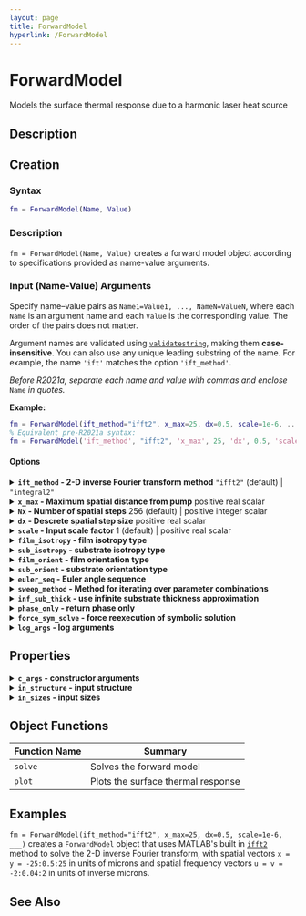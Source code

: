 ```yaml
---
layout: page
title: ForwardModel
hyperlink: /ForwardModel
---
```


# ForwardModel

Models the surface thermal response due to a harmonic laser heat source

## Description

## Creation

### Syntax

```matlab
fm = ForwardModel(Name, Value)
```

### Description

`fm = ForwardModel(Name, Value)` creates a forward model object according to specifications provided as name-value arguments.

### Input (Name-Value) Arguments

Specify name–value pairs as `Name1=Value1, ..., NameN=ValueN`, where each `Name` is an argument name and each `Value` is the corresponding value. The order of the pairs does not matter.  

Argument names are validated using [`validatestring`](https://www.mathworks.com/help/matlab/ref/validatestring.html), making them **case-insensitive**. You can also use any unique leading substring of the name. For example, the name `'ift'` matches the option `'ift_method'`.

*Before R2021a, separate each name and value with commas and enclose* `Name` *in quotes.*  

**Example:**  
```matlab
fm = ForwardModel(ift_method="ifft2", x_max=25, dx=0.5, scale=1e-6, ...)
% Equivalent pre-R2021a syntax:
fm = ForwardModel('ift_method', "ifft2", 'x_max', 25, 'dx', 0.5, 'scale', 1e-6, ...)
```

#### Options

<details>
    <summary>
        <span class="summary-text">
            <b><code>ift_method</code> - 2-D inverse Fourier transform method</b>
            <span class="subline"><code>"ifft2"</code> (default) | <code>"integral2"</code></span>
        </span>
    </summary>
    <div>
        <p>
            2-D inverse Fourier transform method. When possible, the
            <a href="https://www.mathworks.com/help/matlab/ref/ifft2.html"><code>ifft2</code></a>
            method should be used for its computational efficiency.
            However, if greater accuracy is needed, the
            <a href="https://www.mathworks.com/help/matlab/ref/integral2.html"><code>integral2</code></a>
            method may be used instead.
        </p>
        <p>
            When <code>ift_method = "ifft2"</code>, either
            <code>x_max</code> or <code>dx</code> must be provided.
            <code>Nx</code> has a default value, but <code>x_max</code>
            and <code>dx</code> do not. At least two of the three
            (<code>x_max</code>, <code>Nx</code>, <code>dx</code>)
            must be known to compute the third.
        </p>
        <p>
            Input value is validated using
            <a href="https://www.mathworks.com/help/matlab/ref/validatestring.html"><code>validatestring</code></a>.
        </p>
        <p>
            <b>Data Types:</b> <code>char</code> | <code>string</code>
        </p>
    </div>
</details>

<details>
    <summary>
        <span class="summary-text">
            <b><code>x_max</code> - Maximum spatial distance from pump</b>
            <span class="subline">positive real scalar</span>
        </span>
    </summary>
    <div>
        <p>
            Maximum spatial distance from the pump in the x- and y-directions used in the 2-D inverse fast Fourier transform
            (<a href="https://www.mathworks.com/help/matlab/ref/ifft2.html"><code>ifft2</code></a>).
            When specified, the spatial domain for both <code>x_probe</code>
            and <code>y_probe</code> will be <code>[-x_max, x_max]</code>
            if <code>dx</code> is also specified or if <code>Nx</code> is odd;
            otherwise (<code>Nx</code> is even), the domain will be <code>[-x_max, x_max - dx]</code>.
        </p>
        <p>
            The value of <code>x_max</code> is ignored when <code>ift_method = "integral2"</code>.
        </p>
        <p>
            <b>Data Types:</b> <code>double</code> | <code>single</code>
        </p>
    </div>
</details>

<details>
    <summary>
        <span class="summary-text">
            <b><code>Nx</code> - Number of spatial steps</b>
            <span class="subline"> 256 (default) | positive integer scalar</span>
        </span>
    </summary>
    <div>
        <p>
            Number of descrete spatial points to use in the
            <a href="https://www.mathworks.com/help/matlab/ref/ifft2.html"><code>ifft2</code></a>
            transform. I.e., signal length.
        </p>
        <p>
            When possible, the value of <code>Nx</code> should only have small prime factors as this results in significantly faster execution of the
            <a href="https://www.mathworks.com/help/matlab/ref/ifft2.html"><code>ifft2</code></a>
            transform.
        </p>
        <p>
            The value of <code>Nx</code> is ignored when <code>ift_method = "integral2"</code> or if all three <code>x_max</code>, <code>Nx</code>, and <code>dx</code> are specified.
        </p>
        <p>
            <b>Data Types:</b> <code>double</code> | <code>single</code> | <code>int8</code> | <code>int16</code> | <code>int32</code> | <code>uint8</code> | <code>uint16</code> | <code>uint32</code>
        </p>
    </div>
</details>

<details>
    <summary>
        <span class="summary-text">
            <b><code>dx</code> - Descrete spatial step size</b>
            <span class="subline"> positive real scalar</span>
        </span>
    </summary>
    <div>
        <p>
            Descrete spatial step size. I.e., sampling period.
        </p>
        <p>
            The value of <code>dx</code> is ignored when <code>ift_method = "integral2"</code>.
        </p>
        <p>
            <b>Data Types:</b> <code>double</code> | <code>single</code>
        </p>
    </div>
</details>

<details>
    <summary>
        <span class="summary-text">
            <b><code>scale</code> - Input scale factor</b>
            <span class="subline"> 1 (default) | positive real scalar</span>
        </span>
    </summary>
    <div>
        <p>
            The input scale factor defines the units of certain forward model inputs by scaling their base SI units as follows:
        </p>
        <ul>
            <li>$\left[ h_f \right] = \left[ h_s \right] = \left[ s_x \right] = \left[ s_y \right] = \left[ x_\mathrm{probe} \right] = \mathrm{scale} \cdot \mathrm{m}$</li>
            <li>$\left[ \alpha_f \right] = \left[ \alpha_s \right] = \left[ u \right] = \left[ v \right] = \left[\frac{1}{ x_\mathrm{probe}} \right] = \frac{1}{\mathrm{scale} \cdot \mathrm{m}}$</li>
            <li>$\left[C_f\right] = \left[C_s\right] = \frac{\mathrm{W}}{\mathrm{scale} \cdot \mathrm{m}^3 \cdot \mathrm{K}}$</li>
            <li>$\left[ P \right] = \left[ \mathrm{scale} \cdot \mathrm{W} \right]$</li>
            <li>$\left[ f_0 \right] = \left[\frac{\mathrm{Hz}}{\mathrm{scale}} \right]$</li>
        </ul>
        <p>
            <b>Example:</b> If <code>scale = 1e-6</code> forward model inputs are considered to be in the following units:
        </p>
        <ul>
            <li>$\left[ h_f \right] = \left[ h_s \right] = \left[ s_x \right] = \left[ s_y \right] = \left[ x_\mathrm{probe} \right] = \mathrm{scale} \cdot \mathrm{m} = 10^{-6} \cdot \mathrm{m} = \mathrm{\upmu m}$</li>
            <li>$\left[ \alpha_f \right] = \left[ \alpha_s \right] = \left[ u \right] = \left[ v \right] = \left[\frac{1}{ x_\mathrm{probe}} \right] = \frac{1}{\mathrm{scale} \cdot \mathrm{m}} = \frac{1}{10^{-6} \cdot \mathrm{m}} = \frac{1}{\mathrm{\upmu m}}$</li>
            <li>$\left[C_f\right] = \left[C_s\right] = \frac{\mathrm{W}}{\mathrm{scale} \cdot \mathrm{m}^3 \cdot \mathrm{K}} = \frac{\mathrm{W}}{10^{-6} \cdot \mathrm{m}^3 \cdot \mathrm{K}} = \frac{\mathrm{W}}{\mathrm{cm}^3 \cdot \mathrm{K}}$</li>
            <li>$\left[ P \right] = \left[ \mathrm{scale} \cdot \mathrm{W} \right] = \left[ 10^{-6} \cdot \mathrm{W} \right] = \left[ \mathrm{\upmu W} \right]$</li>
            <li>$\left[ f_0 \right] = \left[\frac{\mathrm{Hz}}{\mathrm{scale}} \right] = \left[\frac{\mathrm{Hz}}{10^{-6}} \right] = \left[ 10^6 \cdot \mathrm{Hz} \right] = \left[ \mathrm{MHz} \right]$</li>
        </ul>
        <p>
            <b>Data Types:</b> <code>double</code> | <code>single</code>
        </p>
    </div>
</details>

<details>
  <summary><b>
    <code>film_isotropy</code> - film isotropy type
  </b></summary>

  <br>

  Film isotropy type specifies the isotropy level of the film.
  
  **Value Options:**
  * `'iso'`: For scalar thermal conductivity `kf`
  * `'simple'`: For 2 principal thermal conductivities along a specified axis `kf∥` and perpendicular to that axis `kf⊥` 
  * `'complex'`: For 3 principal thermal conductivities sorted in descending order `kfp1`, `kfp2`, `kfp3` 
  * `'tensor'` (default): For 6 element thermal conductivity tensor `kf11`, `kf12`, `kf13`, `kf22`, `kf23`, `kf33`
    
  **Data Types:** `string` | `char`

  <br>
  
</details>

<details>
  <summary><b>
    <code>sub_isotropy</code> - substrate isotropy type
  </b></summary>

  <br>

  Substrate isotropy type specifies the isotropy level of the substrate.
  
  **Value Options:**
  * `'iso'`: For scalar thermal conductivity `ks`
  * `'simple'`: For 2 principal thermal conductivities along a specified axis `ks∥` and perpendicular to that axis `ks⊥` 
  * `'complex'`: For 3 principal thermal conductivities sorted in descending order `ksp1`, `ksp2`, `ksp3` 
  * `'tensor'` (default): For 6 element thermal conductivity tensor `ks11`, `ks12`, `ks13`, `ks22`, `ks23`, `ks33`
    
  **Data Types:** `string` | `char`

  <br>
  
</details>

<details>
  <summary><b>
    <code>film_orient</code> - film orientation type
  </b></summary>

  <br>

  Film orientation type specifies how the principal axes orientations of the film are represented.
  Required when `film_isotropy` equals either `'simple'` or `'complex'`.
  
  **Value Options:**
  * `'azpol'`: For representing the `kf∥` axis as azimuthal `θf1` and polar `θf2` angles. Use only when `film_isotropy = 'simple'`.
  * `'uvect'`: For representing the `kf∥` axis as a unit vector `vf1`, `vf2`, `vf3`. Use only when `film_isotropy = 'simple'`.
  * `'euler'`: For representing the orientation of the principal axes as Euler angles `θf1`, `θf2`, `θf3`.
  * `'uquat'`: For representing the orientation of the principal axes as a unit quaternion `qf1`, `qf2`, `qf3`, `qf4`.
  * `'rotmat'`: For representing the orientation of the principal axes as a rotation matrix `Rf11`,`Rf21`,`Rf31`,`Rf12`,`Rf22`,`Rf32`,`Rf13`,`Rf23`,`Rf33`.
    
  **Data Types:** `string` | `char`

  <br>
  
</details>

<details>
  <summary><b>
    <code>sub_orient</code> - substrate orientation type
  </b></summary>

  <br>

  Substrate orientation type specifies how the principal axes orientations of the substrate are represented.
  Required when `sub_isotropy` equals either `'simple'` or `'complex'`.
  
  **Value Options:**
  * `'azpol'`: For representing the `ks∥` axis as azimuthal `θs1` and polar `θs2` angles. Use only when `sub_isotropy = 'simple'`.
  * `'uvect'`: For representing the `ks∥` axis as a unit vector `vs1`, `vs2`, `vs3`. Use only when `sub_isotropy = 'simple'`.
  * `'euler'`: For representing the orientation of the principal axes as Euler angles `θs1`, `θs2`, `θs3`.
  * `'uquat'`: For representing the orientation of the principal axes as unit quaternions `qs1`, `qs2`, `qs3`, `qs4`.
  * `'rotmat'`: For representing the orientation of the principal axes as a rotation matrix `Rs11`,`Rs21`,`Rs31`,`Rs12`,`Rs22`,`Rs32`,`Rs13`,`Rs23`,`Rs33`.
    
  **Data Types:** `string` | `char`

  <br>
  
</details>

<details>
  <summary><b>
    <code>euler_seq</code> - Euler angle sequence
  </b></summary>

  <br>

  Euler angle sequence specified as three axes.  
  I.e., computes the rotation matrix as `R = Ri(θ1) * Rj(θ2) * Rk(θ3)`, where `i`, `j`, `k` are the 1st, 2nd, and 3rd characters of the input character array, and:
  ```
  Rx(θ) = [   1        0        0
              0      cos(θ)  -sin(θ)
              0      sin(θ)   cos(θ) ]

  Ry(θ) = [ cos(θ)     0      sin(θ)
              0        1        0
           -sin(θ)     0      cos(θ) ]

  Rz(θ) = [ cos(θ)  -sin(θ)     0
            sin(θ)   cos(θ)     0
              0        0        1    ]
  ```
  Only referenced when either `film_orient` or `sub_orient` is set to `'euler'`.
  
  **Value Options:** `'ZYZ'` (default) | `'ZXZ'` | `'ZYX'` | `'ZXY'` | `'YXY'` | `'YZY'` | `'YXZ'` | `'YZX'` | `'XYX'` | `'XZX'` | `'XYZ'` | `'XZY'` |
    
  **Data Types:** `char` | `string`

  <br>
  
</details>

<details>
  <summary><b>
    <code>sweep_method</code> - Method for iterating over parameter combinations
  </b></summary>

  <br>

  Specifies how the forward model iterates over all combinations of
input parameter sets `M_train`, `O`, `f0`, `x_probe` when computing the
4-D output array `G(i,j,k,l) = fm.solve(M_train(i,:), O(j,:), chi, f0(k,:), x_probe(l,:))`. This choice affects both memory usage
and performance.

  **Value Options:**
  * "broadcast" (default) – Uses singleton expansion to apply
  `fm.solve(...)` over multi-dimensional parameter arrays without
  explicitly forming full grids in memory. Saves memory, but may be
  slower in some cases.
  * "ndgrid" – Expands all parameter arrays to full $N_\mathrm{train} \times N_\mathrm{pump} \times N_f \times N_\mathrm{prope}$ grids
  using [`ndgrid`](https://www.mathworks.com/help/matlab/ref/ndgrid.html). Fast for vectorized operations but uses the most
  memory.
  * "loop" – Iterates explicitly over all parameter combinations in
  nested `for` loops. Uses minimal memory but is typically the slowest
  method.
    
  **Data Types:** `string` | `char`

  <br>
  
</details>

<details>
  <summary><b>
    <code>inf_sub_thick</code> - use infinite substrate thickness approximation
  </b></summary>

  <br>

  When set to `true`, approximates the thickness of the substrate as infinite in the z-direction, which is more numerically stable than using a finite substrate thickness.
  
  **Value Options:** 1 (default) | 0
    
  **Data Types:** `logical`

  <br>
  
</details>

<details>
  <summary><b>
    <code>phase_only</code> - return phase only
  </b></summary>

  <br>

  When set to `true`, tells the solver that the user is only interested in phase; not amplitude nor DC temperature change.
  
  **Value Options:** 0 (default) | 1
    
  **Data Types:** `logical`

  <br>
  
</details>

<details>
  <summary><b>
    <code>force_sym_solve</code> - force reexecution of symbolic solution
  </b></summary>

  <br>

  When set to `true`, forces the reexecution of the symbolic solutions even if the files already exist.

  **Value Options:** 0 (default) | 1
    
  **Data Types:** `logical`

  <br>
  
</details>

<details>
  <summary><b>
    <code>log_args</code> - log arguments
  </b></summary>

  <br>

  When set to `true`, the solver expects the natural log of thermal conductivity, volumetric heat capacity, optical absorption coefficient, z-direction thickness, pump laser deviation, and power as inputs.

  **Value Options:** 0 (default) | 1
    
  **Data Types:** `logical`

  <br>
  
</details>

## Properties

<details>
  <summary><b>
    <code>c_args</code> - constructor arguments
  </b></summary>

  <br>

  Struct of input arguments passed into the constructor.
    
  **Data Types:** `struct`

  <br>
  
</details>

<details>
  <summary><b>
    <code>in_structure</code> - input structure
  </b></summary>

  <br>

  Specifies the expected input structure for `M`, `Theta`, and `chi` (inputs to `ForwardModel` functions).

  **Data Type:** 1-by-3 cell array, where each element is a string array

  **Example:** 

  <br>
  
</details>

<details>
  <summary><b>
    <code>in_sizes</code> - input sizes
  </b></summary>

  <br>

  Specifies the expected input sizes for `M`, `Theta`, and `chi` (inputs to `ForwardModel` functions).

  **Data Type:** 1-by-3 array of positive scalar values

  **Example:** 

  <br>
  
</details>

## Object Functions
| Function Name | Summary |
|---------------|---------|
| `solve`       | Solves the forward model |
| `plot`        | Plots the surface thermal response |



## Examples

```fm = ForwardModel(ift_method="ifft2", x_max=25, dx=0.5, scale=1e-6, ___)``` creates a ```ForwardModel``` object that uses MATLAB's built in [`ifft2`](https://www.mathworks.com/help/matlab/ref/ifft2.html) method to solve the 2-D inverse Fourier transform, with spatial vectors ```x = y = -25:0.5:25``` in units of microns and spatial frequency vectors ```u = v = -2:0.04:2``` in units of inverse microns.

## See Also




